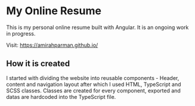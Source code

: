 # My Online Resume
This is my personal online resume built with Angular. It is an ongoing work in progress.

Visit: https://amirahparman.github.io/

## How it is created
I started with dividing the website into reusable components - Header, content and navigation layout after which I used HTML, TypeScript and SCSS classes. Classes are created for every component, exported and datas are hardcoded into the TypeScript file. 






